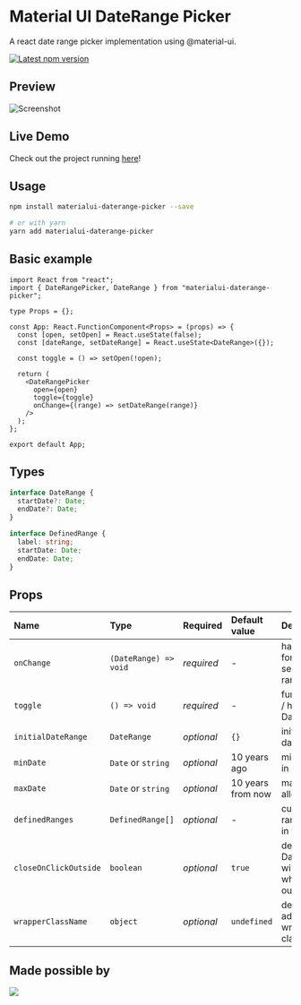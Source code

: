 # Material UI DateRange Picker

A react date range picker implementation using @material-ui.

<a href='https://www.npmjs.com/package/materialui-daterange-picker-ru'>
    <img src='https://img.shields.io/npm/v/materialui-daterange-picker.svg' alt='Latest npm version'>
</a>

## Preview

![Screenshot](/screenshot.png?raw=true "Screenshot")

## Live Demo

Check out the project running [here](https://codesandbox.io/s/materialui-daterange-picker-2p3f1?file=/src/App.js)!

## Usage

```bash
npm install materialui-daterange-picker --save

# or with yarn
yarn add materialui-daterange-picker
```

## Basic example

```tsx
import React from "react";
import { DateRangePicker, DateRange } from "materialui-daterange-picker";

type Props = {};

const App: React.FunctionComponent<Props> = (props) => {
  const [open, setOpen] = React.useState(false);
  const [dateRange, setDateRange] = React.useState<DateRange>({});

  const toggle = () => setOpen(!open);

  return (
    <DateRangePicker
      open={open}
      toggle={toggle}
      onChange={(range) => setDateRange(range)}
    />
  );
};

export default App;
```

## Types

```ts
interface DateRange {
  startDate?: Date;
  endDate?: Date;
}

interface DefinedRange {
  label: string;
  startDate: Date;
  endDate: Date;
}
```

## Props

| Name                  | Type                  | Required   | Default value     | Description                                                           |
| :-------------------- | :-------------------- | :--------- | :---------------- | :-------------------------------------------------------------------- |
| `onChange`            | `(DateRange) => void` | _required_ | -                 | handler function for providing selected date range                    |
| `toggle`              | `() => void`          | _required_ | -                 | function to show / hide the DateRangePicker                           |
| `initialDateRange`    | `DateRange`           | _optional_ | `{}`              | initially selected date range                                         |
| `minDate`             | `Date` or `string`    | _optional_ | 10 years ago      | min date allowed in range                                             |
| `maxDate`             | `Date` or `string`    | _optional_ | 10 years from now | max date allowed in range                                             |
| `definedRanges`       | `DefinedRange[]`      | _optional_ | -                 | custom defined ranges to show in the list                             |
| `closeOnClickOutside` | `boolean`             | _optional_ | `true`            | defines if DateRangePicker will be closed when clicking outside of it |
| `wrapperClassName`    | `object`              | _optional_ | `undefined`       | defines additional wrapper style classes                              |

## Made possible by

<a href="https://github.com/jungsoft/materialui-daterange-picker/graphs/contributors">
  <img src="https://contributors-img.web.app/image?repo=jungsoft/materialui-daterange-picker" />
</a>
